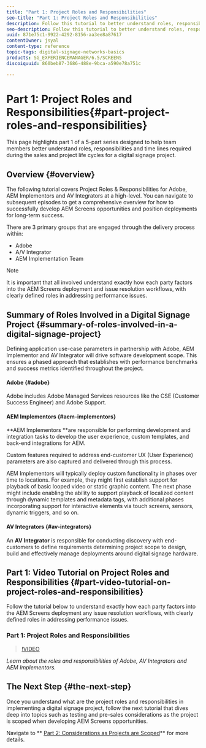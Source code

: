 ```yaml
---
title: "Part 1: Project Roles and Responsibilities"
seo-title: "Part 1: Project Roles and Responsibilities"
description: Follow this tutorial to better understand roles, responsibilities and time lines required during the sales and project life cycles for a digital signage project.
seo-description: Follow this tutorial to better understand roles, responsibilities and time lines required during the sales and project life cycles for a digital signage project.
uuid: 871e75c1-9922-4292-8156-aa3ee8a87617
contentOwner: jsyal
content-type: reference
topic-tags: digital-signage-networks-basics
products: SG_EXPERIENCEMANAGER/6.5/SCREENS
discoiquuid: 860beb87-3686-488e-9bca-a590e78a751c

---
```


# Part 1: Project Roles and Responsibilities{#part-project-roles-and-responsibilities}

This page highlights part 1 of a 5-part series designed to help team members better understand roles, responsibilities and time lines required during the sales and project life cycles for a digital signage project.

## Overview {#overview}

The following tutorial covers Project Roles & Responsibilities for Adobe, AEM Implementors and AV Integrators at a high-level. You can navigate to subsequent episodes to get a comprehensive overview for how to successfully develop AEM Screens opportunities and position deployments for long-term success.

There are 3 primary groups that are engaged through the delivery process within:

* Adobe
* A/V Integrator
* AEM Implementation Team

>[!NOTE]
>
>It is important that all involved understand exactly how each party factors into the AEM Screens deployment and issue resolution workflows, with clearly defined roles in addressing performance issues.

## Summary of Roles Involved in a Digital Signage Project {#summary-of-roles-involved-in-a-digital-signage-project}

Defining application use-case parameters in partnership with Adobe, AEM Implementor and AV Integrator will drive software development scope. This ensures a phased approach that establishes with performance benchmarks and success metrics identified throughout the project.

#### Adobe {#adobe}

Adobe includes Adobe Managed Services resources like the CSE (Customer Success Engineer) and Adobe Support.

#### AEM Implementors {#aem-implementors}

**AEM Implementors **are responsible for performing development and integration tasks to develop the user experience, custom templates, and back-end integrations for AEM.

Custom features required to address end-customer UX (User Experience) parameters are also captured and delivered through this process.

AEM Implementors will typically deploy custom functionality in phases over time to locations. For example, they might first establish support for playback of basic looped video or static graphic content. The next phase might include enabling the ability to support playback of localized content through dynamic templates and metadata tags, with additional phases incorporating support for interactive elements via touch screens, sensors, dynamic triggers, and so on.

#### AV Integrators {#av-integrators}

An **AV Integrator** is responsible for conducting discovery with end-customers to define requirements determining project scope to design, build and effectively manage deployments around digital signage hardware.

## Part 1: Video Tutorial on Project Roles and Responsibilities {#part-video-tutorial-on-project-roles-and-responsibilities}

Follow the tutorial below to understand exactly how each party factors into the AEM Screens deployment any issue resolution workflows, with clearly defined roles in addressing performance issues.

### Part 1: Project Roles and Responsibilities

>[!VIDEO](https://video.tv.adobe.com/v/28375)

*Learn about the roles and responsibilities of Adobe, AV Integrators and AEM Implementors.*

## The Next Step {#the-next-step}

Once you understand what are the project roles and responsibilities in implementing a digital signage project, follow the next tutorial that dives deep into topics such as testing and pre-sales considerations as the project is scoped when developing AEM Screens opportunities.

Navigate to ** [Part 2: Considerations as Projects are Scoped](../../screens/using/project-considerations.md)** for more details.
